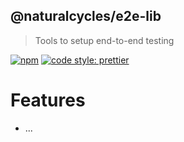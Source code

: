 ## @naturalcycles/e2e-lib

> Tools to setup end-to-end testing

[![npm](https://img.shields.io/npm/v/@naturalcycles/e2e-lib/latest.svg)](https://www.npmjs.com/package/@naturalcycles/e2e-lib)
[![code style: prettier](https://img.shields.io/badge/code_style-prettier-ff69b4.svg?style=flat-square)](https://github.com/prettier/prettier)

# Features

- ...

